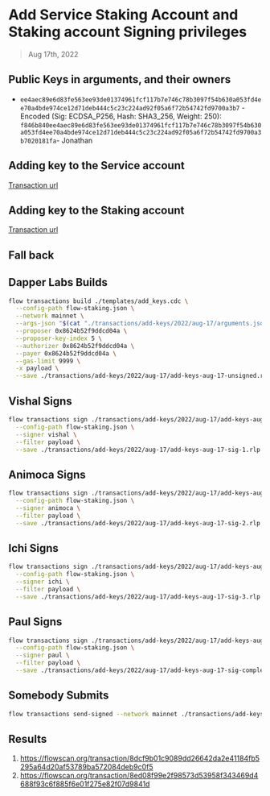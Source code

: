 # Add Service Staking Account and Staking account Signing privileges

> Aug 17th, 2022

## Public Keys in arguments, and their owners

- `ee4aec89e6d83fe563ee93de01374961fcf117b7e746c78b3097f54b630a053fd4ee70a4bde974ce12d71deb444c5c23c224ad92f05a6f72b54742fd9700a3b7` - Encoded (Sig: ECDSA_P256, Hash: SHA3_256, Weight: 250): `f846b840ee4aec89e6d83fe563ee93de01374961fcf117b7e746c78b3097f54b630a053fd4ee70a4bde974ce12d71deb444c5c23c224ad92f05a6f72b54742fd9700a3b7020181fa`- Jonathan


## Adding key to the Service account
[Transaction url](https://flow-multisig-git-service-account-onflow.vercel.app/mainnet?type=serviceAccount&name=add_keys.cdc&param=%5B%20%20%20%20%20%7B%20%20%20%20%20%20%20%20%20%22type%22:%20%22Array%22,%20%20%20%20%20%20%20%20%20%22value%22:%20%5B%20%20%20%20%20%20%20%20%20%20%20%20%20%7B%20%20%20%20%20%20%20%20%20%20%20%20%20%20%20%20%20%22type%22:%20%22String%22,%20%20%20%20%20%20%20%20%20%20%20%20%20%20%20%20%20%22value%22:%20%22f846b840ee4aec89e6d83fe563ee93de01374961fcf117b7e746c78b3097f54b630a053fd4ee70a4bde974ce12d71deb444c5c23c224ad92f05a6f72b54742fd9700a3b7020181fa%22%20%20%20%20%20%20%20%20%20%20%20%20%20%7D%20%20%20%20%20%20%20%20%20%5D%20%20%20%20%20%7D%20%5D&acct=e467b9dd11fa00df&limit=9999)

## Adding key to the Staking account
[Transaction url](https://flow-multisig-git-service-account-onflow.vercel.app/mainnet?type=serviceAccount&name=add_keys.cdc&param=%5B%20%20%20%20%20%7B%20%20%20%20%20%20%20%20%20%22type%22:%20%22Array%22,%20%20%20%20%20%20%20%20%20%22value%22:%20%5B%20%20%20%20%20%20%20%20%20%20%20%20%20%7B%20%20%20%20%20%20%20%20%20%20%20%20%20%20%20%20%20%22type%22:%20%22String%22,%20%20%20%20%20%20%20%20%20%20%20%20%20%20%20%20%20%22value%22:%20%22f846b840ee4aec89e6d83fe563ee93de01374961fcf117b7e746c78b3097f54b630a053fd4ee70a4bde974ce12d71deb444c5c23c224ad92f05a6f72b54742fd9700a3b7020181fa%22%20%20%20%20%20%20%20%20%20%20%20%20%20%7D%20%20%20%20%20%20%20%20%20%5D%20%20%20%20%20%7D%20%5D&acct=8624b52f9ddcd04a&limit=9999)


## Fall back

## Dapper Labs Builds

```sh
flow transactions build ./templates/add_keys.cdc \
  --config-path flow-staking.json \
  --network mainnet \
  --args-json "$(cat "./transactions/add-keys/2022/aug-17/arguments.json")" \
  --proposer 0x8624b52f9ddcd04a \
  --proposer-key-index 5 \
  --authorizer 0x8624b52f9ddcd04a \
  --payer 0x8624b52f9ddcd04a \
  --gas-limit 9999 \
  -x payload \
  --save ./transactions/add-keys/2022/aug-17/add-keys-aug-17-unsigned.rlp
```

## Vishal Signs

```sh
flow transactions sign ./transactions/add-keys/2022/aug-17/add-keys-aug-17-unsigned.rlp \
  --config-path flow-staking.json \
  --signer vishal \
  --filter payload \
  --save ./transactions/add-keys/2022/aug-17/add-keys-aug-17-sig-1.rlp
```

## Animoca Signs

```sh
flow transactions sign ./transactions/add-keys/2022/aug-17/add-keys-aug-17-sig-1.rlp \
  --config-path flow-staking.json \
  --signer animoca \
  --filter payload \
  --save ./transactions/add-keys/2022/aug-17/add-keys-aug-17-sig-2.rlp
```

## Ichi Signs

```sh
flow transactions sign ./transactions/add-keys/2022/aug-17/add-keys-aug-17-sig-2.rlp \
  --config-path flow-staking.json \
  --signer ichi \
  --filter payload \
  --save ./transactions/add-keys/2022/aug-17/add-keys-aug-17-sig-3.rlp
```

## Paul Signs

```sh
flow transactions sign ./transactions/add-keys/2022/aug-17/add-keys-aug-17-sig-3.rlp \
  --config-path flow-staking.json \
  --signer paul \
  --filter payload \
  --save ./transactions/add-keys/2022/aug-17/add-keys-aug-17-sig-complete.rlp
```


## Somebody Submits

```sh
flow transactions send-signed --network mainnet ./transactions/add-keys/2022/aug-17/add-keys-aug-17-sig-complete.rlp
```

## Results


1. https://flowscan.org/transaction/8dcf9b01c9089dd26642da2e41184fb5295a64d20af53789ba572084deb9c0f5
2. https://flowscan.org/transaction/8ed08f99e2f98573d53958f343469d4688f93c6f885f6e01f275e82f07d9841d